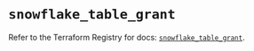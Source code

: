 # `snowflake_table_grant`

Refer to the Terraform Registry for docs: [`snowflake_table_grant`](https://registry.terraform.io/providers/snowflake-labs/snowflake/0.87.1/docs/resources/table_grant).
